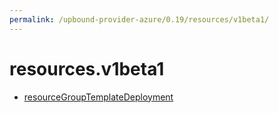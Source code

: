 ```yaml
---
permalink: /upbound-provider-azure/0.19/resources/v1beta1/
---
```


# resources.v1beta1



* [resourceGroupTemplateDeployment](resourceGroupTemplateDeployment.md)